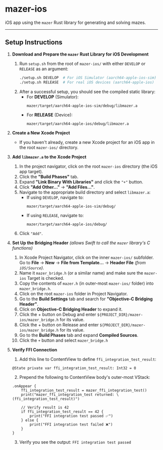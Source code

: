 # mazer-ios
iOS app using the `mazer` Rust library for generating and solving mazes.

---

## Setup Instructions
1. **Download and Prepare the `mazer` Rust Library for iOS Development**
    1. Run `setup.sh` from the root of `mazer-ios/` with either `DEVELOP` or `RELEASE` as an argument:
       ```sh
       ./setup.sh DEVELOP  # For iOS Simulator (aarch64-apple-ios-sim)
       ./setup.sh RELEASE  # For real iOS devices (aarch64-apple-ios)
       ```
    2. After a successful setup, you should see the compiled static library:
       - For **DEVELOP** (Simulator):  
         ```
         mazer/target/aarch64-apple-ios-sim/debug/libmazer.a
         ```
       - For **RELEASE** (Device):  
         ```
         mazer/target/aarch64-apple-ios/debug/libmazer.a
         ```

2. **Create a New Xcode Project**
    - If you haven't already, create a new Xcode project for an iOS app in the root `mazer-ios/` directory.

3. **Add `libmazer.a` to the Xcode Project**
    1. In the project navigator, click on the root `mazer-ios` directory (the iOS app target).
    2. Click the **"Build Phases"** tab.
    3. Expand **"Link Binary With Libraries"** and click the `"+"` button.
    4. Click **"Add Other..."** → **"Add Files..."**.
    5. Navigate to the appropriate build directory and select `libmazer.a`:
       - If using `DEVELOP`, navigate to:
         ```
         mazer/target/aarch64-apple-ios-sim/debug/
         ```
       - If using `RELEASE`, navigate to:
         ```
         mazer/target/aarch64-apple-ios/debug/
         ```
    6. Click `"Add"`.

4. **Set Up the Bridging Header** *(allows Swift to call the `mazer` library's C functions)*
    1. In Xcode Project Navigator, click on the inner `mazer-ios/` subfolder. Go to **File** → **New** → **File from Template...** → **Header File** *(from `iOS/Source`)*.
    2. Name it `mazer_bridge.h` (or a similar name) and make sure the `mazer-ios` Target is checked.
    3. Copy the contents of `mazer.h` (in outer-most `mazer-ios/` folder) into `mazer_bridge.h`.
    4. Click on the root `mazer-ios` folder in Project Navigator.
    5. Go to the **Build Settings** tab and search for **"Objective-C Bridging Header"**.
    6. Click on **Objective-C Bridging Header** to expand it.
    7. Click the + button on Debug and enter `${PROJECT_DIR}/mazer-ios/mazer_bridge.h` for its value.
    8. Click the + button on Release and enter `${PROJECT_DIR}/mazer-ios/mazer_bridge.h` for its value.
    9. Go to the **Build Phases** tab and expand **Compiled Sources**.
    10. Click the `+` button and select `mazer_bridge.h`

5. **Verify FFI Connection**
    1. Add this line to ContentView to define `ffi_integration_test_result`:
    ```
    @State private var ffi_integration_test_result: Int32 = 0
    ```
    2. Prepend the following to ContentView body's outer-most VStack:
    ```
    .onAppear {
        ffi_integration_test_result = mazer_ffi_integration_test()
        print("mazer_ffi_integration_test returned: \(ffi_integration_test_result)")
    
        // Verify result is 42
        if ffi_integration_test_result == 42 {
            print("FFI integration test passed ✅")
        } else {
            print("FFI integration test failed ❌")
        }
    }
    ```

    3. Verify you see the output: `FFI integration test passed`


